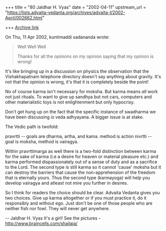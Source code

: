 +++
title = "80 Jaldhar H. Vyas"
date = "2002-04-11"
upstream_url = "https://lists.advaita-vedanta.org/archives/advaita-l/2002-April/002662.html"

+++
[Archive link](https://lists.advaita-vedanta.org/archives/advaita-l/2002-April/002662.html)

On Thu, 11 Apr 2002, kuntimaddi sadananda wrote:

> Well Well Well
>
> Thanks for all the opinions on my opinion saying that
> my opinion is wrong!
>

It's like bringing up in a discussion on physics the observation that the
Vishakhapatnam telephone directory doesn't say anything about gravity.
It's not that the opinion is wrong, it's that it is completely beside the
point!

No of course karma isn't necessary for moksha.  But karma means _all_ work
not just rituals.  To want to give up sandhya but not cars, computers and
other materialistic toys is not enlightenment but only hypocrisy.

Don't get hung up on the fact that the specific instance of swadharma we
have been discussing is veda adhyayana.  A bigger issue is at stake.

The Vedic path is twofold:

pravrtti -- goals are dharma, artha, and kama.  method is action
nivrtti -- goal is moksha, method is vairagya.

Within pravrttimarga as well there is a two-fold distinction between karma
for the sake of karma (i.e a desire for heaven or material pleasure etc.)
and karma performed dispassionately out of a sense of duty and as a
sacrifice to the Lord.  The second type is still karma so it cannot
'cause' moksha but it can destroy the barriers that cause the
non-apprehension of the freedom that is eternally yours.  Thus the second
type (karmayoga) will help you develop vairagya and atleast not mire you
further in desires.

So I think for readers the choice should be clear.  Advaita Vedanta gives
you two choices.  Give up karma altogether or if you must practice it,
do it responsibly and without ego.  Just don't be one of those people who
are neither fish nor fowl.  They will never get anywhere.

--
Jaldhar H. Vyas <jaldhar at braincells.com>
It's a girl! See the pictures - http://www.braincells.com/shailaja/

